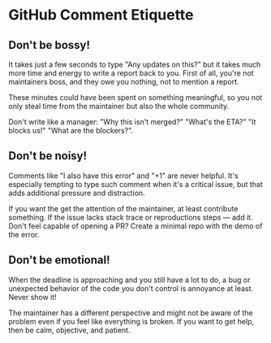 # GitHub Comment Etiquette

## Don't be bossy!

It takes just a few seconds to type "Any updates on this?" but it takes much more time and energy to write a report back to you. First of all, you're not maintainers boss, and they owe you nothing, not to mention a report.

These minutes could have been spent on something meaningful, so you not only steal time from the maintainer but also the whole community.

Don't write like a manager: "Why this isn't merged?" "What's the ETA?" "It blocks us!" "What are the blockers?".

## Don't be noisy!

Comments like "I also have this error" and "+1" are never helpful. It's especially tempting to type such comment when it's a critical issue, but that adds additional pressure and distraction.

If you want the get the attention of the maintainer, at least contribute something. If the issue lacks stack trace or reproductions steps — add it. Don't feel capable of opening a PR? Create a minimal repo with the demo of the error.

## Don't be emotional!

When the deadline is approaching and you still have a lot to do, a bug or unexpected behavior of the code you don't control is annoyance at least. Never show it!

The maintainer has a different perspective and might not be aware of the problem even if you feel like everything is broken. If you want to get help, then be calm, objective, and patient.
